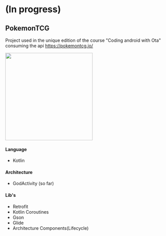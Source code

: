 # (In progress)

## PokemonTCG
Project used in the unique edition of the course "Coding android with Ota"
consuming the api https://pokemontcg.io/

<img src="https://raw.githubusercontent.com/vitorOta/PokemonTCG/master/screenshot.png" width="275">

#### Language
 - Kotlin
 
#### Architecture
- GodActivity (so far)

#### Lib's
- Retrofit
- Kotlin Coroutines
- Gson
- Glide
- Architecture Components(Lifecycle)
